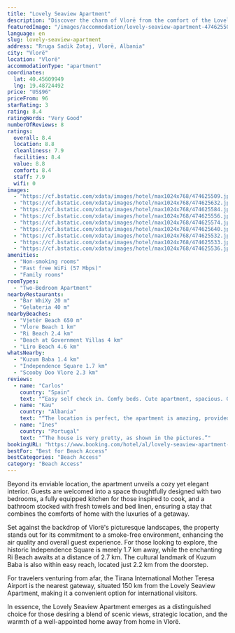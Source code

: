 ```yaml
---
title: "Lovely Seaview Apartment"
description: "Discover the charm of Vlorë from the comfort of the Lovely Seaview Apartment, a prime choice for travelers seeking both convenience and tranquility."
featuredImage: "/images/accommodation/lovely-seaview-apartment-474625509.jpg"
language: en
slug: lovely-seaview-apartment
address: "Rruga Sadik Zotaj, Vlorë, Albania"
city: "Vlorë"
location: "Vlorë"
accommodationType: "apartment"
coordinates:
  lat: 40.45609949
  lng: 19.48724492
price: "US$96"
priceFrom: 96
starRating: 3
rating: 8.4
ratingWords: "Very Good"
numberOfReviews: 8
ratings:
  overall: 8.4
  location: 8.8
  cleanliness: 7.9
  facilities: 8.4
  value: 8.8
  comfort: 8.4
  staff: 7.9
  wifi: 0
images:
  - "https://cf.bstatic.com/xdata/images/hotel/max1024x768/474625509.jpg?k=26e35054b28567d5a8a473655359af010210fda97b0a4c3d4c0be08109c36704&o=&hp=1"
  - "https://cf.bstatic.com/xdata/images/hotel/max1024x768/474625632.jpg?k=38f86c311505eecab821cb2f8347341af88c24c652d066d94cde8b424f6bead1&o=&hp=1"
  - "https://cf.bstatic.com/xdata/images/hotel/max1024x768/474625584.jpg?k=f1de29074fb87d32106d536d9ead1fb7ca0fe9d843030182d4d310a35caf6a68&o=&hp=1"
  - "https://cf.bstatic.com/xdata/images/hotel/max1024x768/474625556.jpg?k=326f3b920320a54fa0781aed539deb5c24b8f0edda3495c6d258c40ed040fa78&o=&hp=1"
  - "https://cf.bstatic.com/xdata/images/hotel/max1024x768/474625574.jpg?k=9284482dcb398945c11651133f4a98d8d3fb75b419949faf3b4fd979dc7cd5be&o=&hp=1"
  - "https://cf.bstatic.com/xdata/images/hotel/max1024x768/474625640.jpg?k=0bf7e4ff66580d652d5f21de9a8fdc94c15fb2435498f962bf3f16acf96bbce6&o=&hp=1"
  - "https://cf.bstatic.com/xdata/images/hotel/max1024x768/474625532.jpg?k=54ea3c48f1b3cb06915cab227e55fb8f84b0d32799162484fed3fb15ed6d7795&o=&hp=1"
  - "https://cf.bstatic.com/xdata/images/hotel/max1024x768/474625533.jpg?k=231f9d8ba52fefd810d5760d3cd1ce14fa44696343be736ae7e93bca8ab30f8c&o=&hp=1"
  - "https://cf.bstatic.com/xdata/images/hotel/max1024x768/474625536.jpg?k=45d113142c06dddbaa20514a3727b3b5dbdd95c864fe11bb61610abb568a90e3&o=&hp=1"
amenities:
  - "Non-smoking rooms"
  - "Fast free WiFi (57 Mbps)"
  - "Family rooms"
roomTypes:
  - "Two-Bedroom Apartment"
nearbyRestaurants:
  - "Bar WhiXy 20 m"
  - "Gelateria 40 m"
nearbyBeaches:
  - "Vjetër Beach 650 m"
  - "Vlore Beach 1 km"
  - "Ri Beach 2.4 km"
  - "Beach at Government Villas 4 km"
  - "Liro Beach 4.6 km"
whatsNearby:
  - "Kuzum Baba 1.4 km"
  - "Independence Square 1.7 km"
  - "Scooby Doo Vlore 2.3 km"
reviews:
  - name: "Carlos"
    country: "Spain"
    text: "“Easy self check in. Comfy beds. Cute apartment, spacious. Great location. Parking on street or the large parking lot by the stadium -free. Nice city view from the balcony - 9th floor. Wifi was ok.”"
  - name: "Kau"
    country: "Albania"
    text: "“The location is perfect, the apartment is amazing, provided with all the facilities, very nice and very comfortable. Helga was very friendly and very caring for everything. We would come back with pleasure. Thanks Helga”"
  - name: "Ines"
    country: "Portugal"
    text: "“The house is very pretty, as shown in the pictures.”"
bookingURL: "https://www.booking.com/hotel/al/lovely-seaview-apartment-vlore.en-gb.html?aid=8035640"
bestFor: "Best for Beach Access"
bestCategories: "Beach Access"
category: "Beach Access"
---
```


Beyond its enviable location, the apartment unveils a cozy yet elegant interior. Guests are welcomed into a space thoughtfully designed with two bedrooms, a fully equipped kitchen for those inspired to cook, and a bathroom stocked with fresh towels and bed linen, ensuring a stay that combines the comforts of home with the luxuries of a getaway.

Set against the backdrop of Vlorë's picturesque landscapes, the property stands out for its commitment to a smoke-free environment, enhancing the air quality and overall guest experience. For those looking to explore, the historic Independence Square is merely 1.7 km away, while the enchanting Ri Beach awaits at a distance of 2.7 km. The cultural landmark of Kuzum Baba is also within easy reach, located just 2.2 km from the doorstep.

For travelers venturing from afar, the Tirana International Mother Teresa Airport is the nearest gateway, situated 150 km from the Lovely Seaview Apartment, making it a convenient option for international visitors.

In essence, the Lovely Seaview Apartment emerges as a distinguished choice for those desiring a blend of scenic views, strategic location, and the warmth of a well-appointed home away from home in Vlorë.